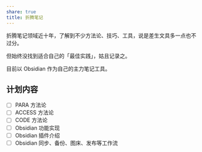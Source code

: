 ```yaml
---
share: true
title: 折腾笔记
---
```

  
折腾笔记领域近十年，了解到不少方法论、技巧、工具，说是差生文具多一点也不过分。  
  
但始终没找到适合自己的「最佳实践」，姑且记录之。  
  
目前以 Obsidian 作为自己的主力笔记工具。  
  
## 计划内容  
  
- [ ] PARA 方法论  
- [ ] ACCESS 方法论  
- [ ] CODE 方法论  
- [ ] Obsidian 功能实现  
- [ ] Obsidian 插件介绍  
- [ ] Obsidian 同步、备份、图床、发布等工作流  
